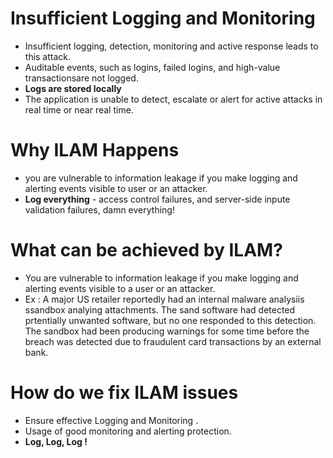# **Insufficient Logging and Monitoring** 
- Insufficient logging, detection, monitoring and active response leads to this attack.
- Auditable events, such as logins, failed logins, and high-value transactionsare not logged.
- **Logs are stored locally**
- The application is unable to detect, escalate or alert for active attacks in real time or near real time.
# Why ILAM Happens
- you are vulnerable to information leakage if you make logging and alerting events visible to user or an attacker.
- **Log everything** - access control failures, and server-side inpute validation failures, damn everything!
# What can be achieved by ILAM? 
- You are vulnerable to information leakage if you make logging and alerting events visible to a user or an attacker.
- Ex : A major US retailer reportedly had an internal malware analysiis ssandbox analying attachments. The sand software had detected prtentially unwanted software, but no one responded to this detection. The sandbox had been producing warnings for some time before the breach was detected due to fraudulent card transactions by an external bank.
# How do we fix ILAM issues
- Ensure effective Logging and Monitoring .
- Usage of good monitoring and alerting protection.
- **Log, Log, Log !**